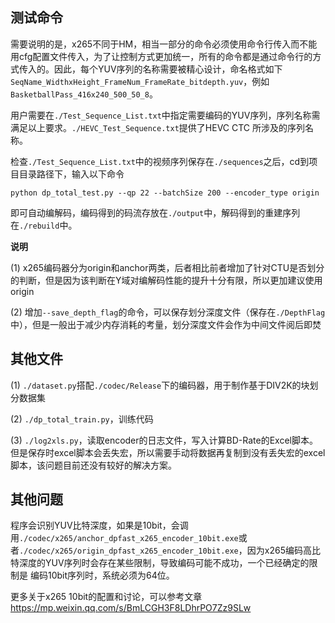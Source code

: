 ## 测试命令

需要说明的是，x265不同于HM，相当一部分的命令必须使用命令行传入而不能用cfg配置文件传入，为了让控制方式更加统一，所有的命令都是通过命令行的方式传入的。因此，每个YUV序列的名称需要被精心设计，命名格式如下
`SeqName_WidthxHeight_FrameNum_FrameRate_bitdepth.yuv`，例如`BasketballPass_416x240_500_50_8`。

用户需要在`./Test_Sequence_List.txt`中指定需要编码的YUV序列，序列名称需满足以上要求。`./HEVC_Test_Sequence.txt`提供了HEVC CTC 所涉及的序列名称。

检查`./Test_Sequence_List.txt`中的视频序列保存在`./sequences`之后，cd到项目目录路径下，输入以下命令
```
python dp_total_test.py --qp 22 --batchSize 200 --encoder_type origin
```
即可自动编解码，编码得到的码流存放在`./output`中，解码得到的重建序列在`./rebuild`中。

**说明**

(1) x265编码器分为origin和anchor两类，后者相比前者增加了针对CTU是否划分的判断，但是因为该判断在Y域对编解码性能的提升十分有限，所以更加建议使用origin

(2) 增加`--save_depth_flag`的命令，可以保存划分深度文件（保存在`./DepthFlag`中），但是一般出于减少内存消耗的考量，划分深度文件会作为中间文件阅后即焚

## 其他文件

(1) `./dataset.py`搭配`./codec/Release`下的编码器，用于制作基于DIV2K的块划分数据集

(2) `./dp_total_train.py`，训练代码

(3) `./log2xls.py`，读取encoder的日志文件，写入计算BD-Rate的Excel脚本。但是保存时excel脚本会丢失宏，所以需要手动将数据再复制到没有丢失宏的excel脚本，该问题目前还没有较好的解决方案。

## 其他问题

程序会识别YUV比特深度，如果是10bit，会调用`./codec/x265/anchor_dpfast_x265_encoder_10bit.exe`或者`./codec/x265/origin_dpfast_x265_encoder_10bit.exe`，因为x265编码高比特深度的YUV序列时会存在某些限制，导致编码可能不成功，一个已经确定的限制是 编码10bit序列时，系统必须为64位。

更多关于x265 10bit的配置和讨论，可以参考文章 https://mp.weixin.qq.com/s/BmLCGH3F8LDhrPO7Zz9SLw